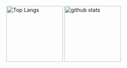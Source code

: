 <!-- ![github-readme-stats](https://git-hub-readme-stats-clone-31uf.vercel.app/api/?username=Sashq-o)
![github-readme-stats](https://git-hub-readme-stats-clone-31uf.vercel.app/api/top-langs/?username=Sashq-o) -->

<p align="left"> 
  <img alt="Top Langs" height="150px" src="https://git-hub-readme-stats-clone-31uf.vercel.app/api//top-langs/?username=Sashq-o&layout=compact&show_icons=true&theme=onedark" />
  <img alt="github stats" height="150px" src="https://git-hub-readme-stats-clone-31uf.vercel.app/api?username=Sashq-o&theme=onedark&show_icons=ture" />
</p>


